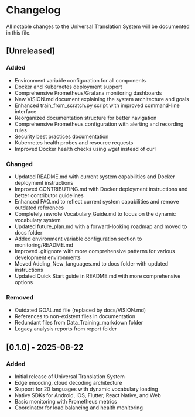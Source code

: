 # Changelog

All notable changes to the Universal Translation System will be documented in this file.

## [Unreleased]

### Added
- Environment variable configuration for all components
- Docker and Kubernetes deployment support
- Comprehensive Prometheus/Grafana monitoring dashboards
- New VISION.md document explaining the system architecture and goals
- Enhanced train_from_scratch.py script with improved command-line interface
- Reorganized documentation structure for better navigation
- Comprehensive Prometheus configuration with alerting and recording rules
- Security best practices documentation
- Kubernetes health probes and resource requests
- Improved Docker health checks using wget instead of curl

### Changed
- Updated README.md with current system capabilities and Docker deployment instructions
- Improved CONTRIBUTING.md with Docker deployment instructions and better contributor guidelines
- Enhanced FAQ.md to reflect current system capabilities and remove outdated references
- Completely rewrote Vocabulary_Guide.md to focus on the dynamic vocabulary system
- Updated future_plan.md with a forward-looking roadmap and moved to docs folder
- Added environment variable configuration section to monitoring/README.md
- Improved .gitignore with more comprehensive patterns for various development environments
- Moved Adding_New_languages.md to docs folder with updated instructions
- Updated Quick Start guide in README.md with more comprehensive options

### Removed
- Outdated GOAL.md file (replaced by docs/VISION.md)
- References to non-existent files in documentation
- Redundant files from Data_Training_markdown folder
- Legacy analysis reports from report folder

## [0.1.0] - 2025-08-22

### Added
- Initial release of Universal Translation System
- Edge encoding, cloud decoding architecture
- Support for 20 languages with dynamic vocabulary loading
- Native SDKs for Android, iOS, Flutter, React Native, and Web
- Basic monitoring with Prometheus metrics
- Coordinator for load balancing and health monitoring